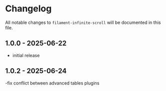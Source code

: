 # Changelog

All notable changes to `filament-infinite-scroll` will be documented in this file.

## 1.0.0 - 2025-06-22

- initial release
## 1.0.2 - 2025-06-24
-fix conflict between advanced tables plugins
